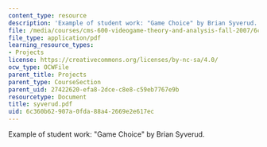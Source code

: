 ```yaml
---
content_type: resource
description: 'Example of student work: "Game Choice" by Brian Syverud.'
file: /media/courses/cms-600-videogame-theory-and-analysis-fall-2007/6c360b62907a0fda88a42669e2e617ec_syverud.pdf
file_type: application/pdf
learning_resource_types:
- Projects
license: https://creativecommons.org/licenses/by-nc-sa/4.0/
ocw_type: OCWFile
parent_title: Projects
parent_type: CourseSection
parent_uid: 27422620-efa8-2dce-c8e8-c59eb7767e9b
resourcetype: Document
title: syverud.pdf
uid: 6c360b62-907a-0fda-88a4-2669e2e617ec
---
```

Example of student work: "Game Choice" by Brian Syverud.